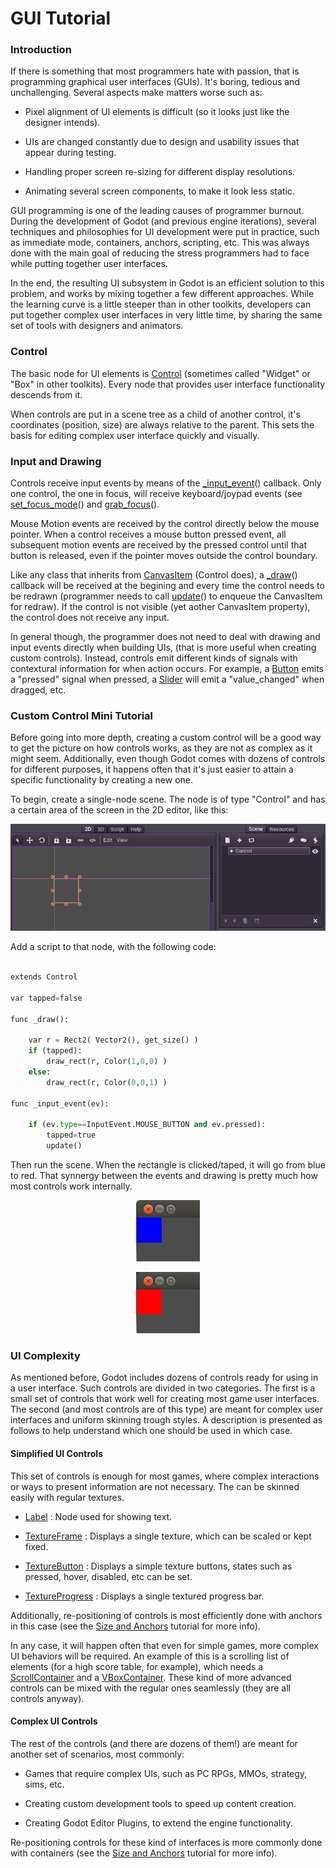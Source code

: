 # GUI Tutorial

### Introduction

If there is something that most programmers hate with passion, that is programming graphical user interfaces (GUIs). It's boring, tedious and unchallenging. Several aspects make matters worse such as:


*  Pixel alignment of UI elements is difficult (so it looks just like the designer intends).

*  UIs are changed constantly due to design and usability issues that appear during testing.

*  Handling proper screen re-sizing for different display resolutions.

*  Animating several screen components, to make it look less static.

GUI programming is one of the leading causes of programmer burnout. During the development of Godot (and previous engine iterations), several techniques and philosophies for UI development were put in practice, such as immediate mode, containers, anchors, scripting, etc. This was always done with the main goal of reducing the stress programmers had to face while putting together user interfaces.

In the end, the resulting UI subsystem in Godot is an efficient solution to this problem, and works by mixing together a few different approaches. While the learning curve is a little steeper than in other toolkits, developers can put together complex user interfaces in very little time, by sharing the same set of tools with designers and animators.

### Control

The basic node for UI elements is [Control](class_control) (sometimes called "Widget" or "Box" in other toolkits). Every node that provides user interface functionality descends from it.

When controls are put in a scene tree as a child of another control, it's coordinates (position, size) are always relative to the parent. This sets the basis for editing complex user interface quickly and visually.

### Input and Drawing

Controls receive input events by means of the [_input_event](class_control#_input_event)() callback. Only one control, the one in focus, will receive keyboard/joypad events (see [set_focus_mode](class_control#set_focus_mode)() and [grab_focus](class_control#grab_focus)().

Mouse Motion events are received by the control directly below the mouse pointer. When a control receives a mouse button pressed event, all subsequent motion events are received by the pressed control until that button is released, even if the pointer moves outside the control boundary.

Like any class that inherits from [CanvasItem](class_canvasitem) (Control does), a [_draw](class_canvasitem#draw)() callback will be received at the begining and every time the control needs to be redrawn (programmer needs to call [update](class_canvasitem#update)() to enqueue the CanvasItem for redraw). If the control is not visible (yet aother CanvasItem property), the control does not receive any input.

In general though, the programmer does not need to deal with drawing and input events directly when building UIs, (that is more useful when creating custom controls). Instead, controls emit different kinds of signals with contextural information for when action occurs. For example, a [Button](class_button) emits a "pressed" signal when pressed, a [Slider](class_slider) will emit a "value_changed" when dragged, etc.

### Custom Control Mini Tutorial

Before going into more depth, creating a custom control will be a good way to get the picture on how controls works, as they are not as complex as it might seem.
Additionally, even though Godot comes with dozens of controls for different purposes, it happens often that it's just easier to attain a specific functionality by creating a new one.

To begin, create a single-node scene. The node is of type "Control" and has a certain area of the screen in the 2D editor, like this:

<p align="center"><img src="images/singlecontrol.png"></p>

Add a script to that node, with the following code:

```python

extends Control

var tapped=false

func _draw():

	var r = Rect2( Vector2(), get_size() )
	if (tapped):
		draw_rect(r, Color(1,0,0) )
	else:
		draw_rect(r, Color(0,0,1) )

func _input_event(ev):

	if (ev.type==InputEvent.MOUSE_BUTTON and ev.pressed):
		tapped=true
		update()

```

Then run the scene. When the rectangle is clicked/taped, it will go from blue to red. That synnergy between the events and drawing is pretty much how most controls work internally. 

<p align="center"><img src="images/ctrl_normal.png"></p>
<p align="center"><img src="images/ctrl_tapped.png"></p>

### UI Complexity

As mentioned before, Godot includes dozens of controls ready for using in a user interface. Such controls are divided in two categories. The first is a small set of controls that work well for creating most game user interfaces. The second (and most controls are of this type) are meant for complex user interfaces and uniform skinning trough styles. A description is presented as follows to help understand which one should be used in which case.

#### Simplified UI Controls

This set of controls is enough for most games, where complex interactions or ways to present information are not necessary. The can be skinned easily with regular textures.


*  [Label](class_label) : Node used for showing text.

*  [TextureFrame](class_textureframe) : Displays a single texture, which can be scaled or kept fixed.

*  [TextureButton](class_texturebutton) : Displays a simple texture buttons, states such as pressed, hover, disabled, etc can be set.

*  [TextureProgress](class_textureprogress) : Displays a single textured progress bar.


Additionally, re-positioning of controls is most efficiently done with anchors in this case (see the [Size and Anchors](tutorial_gui_repositioning) tutorial for more info).

In any case, it will happen often that even for simple games, more complex UI behaviors will be required. An example of this is a scrolling list of elements (for a high score table, for example), which needs a [ScrollContainer](class_scrollcontainer) and a [VBoxContainer](class_vboxcontainer). These kind of more advanced controls can be mixed with the regular ones seamlessly (they are all controls anyway).

#### Complex UI Controls

The rest of the controls (and there are dozens of them!) are meant for another set of scenarios, most commonly:


*  Games that require complex UIs, such as PC RPGs, MMOs, strategy, sims, etc.

*  Creating custom development tools to speed up content creation.

*  Creating Godot Editor Plugins, to extend the engine functionality.

Re-positioning controls for these kind of interfaces is more commonly done with containers (see the [Size and Anchors](tutorial_gui_repositioning) tutorial for more info).
